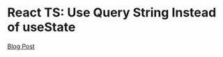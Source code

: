 # React TS: Use Query String Instead of useState

[Blog Post](https://dev.to/lico/react-use-query-string-instead-of-usestate-2ncn)
